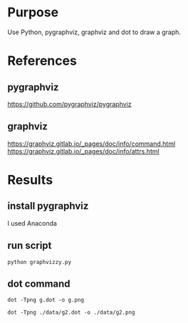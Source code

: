 # Purpose
Use Python, pygraphviz, graphviz and dot to draw a graph.

# References

## pygraphviz
https://github.com/pygraphviz/pygraphviz

## graphviz
https://graphviz.gitlab.io/_pages/doc/info/command.html
https://graphviz.gitlab.io/_pages/doc/info/attrs.html

# Results

## install pygraphviz
I used Anaconda

## run script

    python graphvizzy.py

## dot command

    dot -Tpng g.dot -o g.png

    dot -Tpng ./data/g2.dot -o ./data/g2.png
